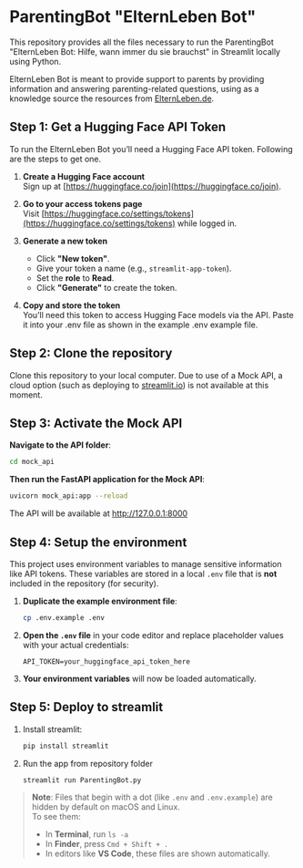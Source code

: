 # ParentingBot "ElternLeben Bot"
This repository provides all the files necessary to run the ParentingBot "ElternLeben Bot: Hilfe, wann immer du sie brauchst" in Streamlit locally using Python.

ElternLeben Bot is meant to provide support to parents by providing information and answering parenting-related questions, using as a knowledge source the resources from [ElternLeben.de](https://www.elternleben.de/).


## Step 1: Get a Hugging Face API Token

To run the ElternLeben Bot you’ll need a Hugging Face API token. Following are the steps to get one.

1. **Create a Hugging Face account**  
   Sign up at [https://huggingface.co/join](https://huggingface.co/join).

2. **Go to your access tokens page**  
   Visit [https://huggingface.co/settings/tokens](https://huggingface.co/settings/tokens) while logged in.

3. **Generate a new token**  
   - Click **"New token"**.
   - Give your token a name (e.g., `streamlit-app-token`).
   - Set the **role** to **Read**.
   - Click **"Generate"** to create the token.

4. **Copy and store the token**  
   You’ll need this token to access Hugging Face models via the API. Paste it into your .env file as shown in the example .env example file. 


## Step 2: Clone the repository
Clone this repository to your local computer. Due to use of a Mock API, a cloud option (such as deploying to [streamlit.io](streamlit.io)) is not available at this moment.

## Step 3: Activate the Mock API
**Navigate to the API folder**:
   ```bash
   cd mock_api
   ```

**Then run the FastAPI application for the Mock API**:
   ```bash
   uvicorn mock_api:app --reload
   ```
   The API will be available at http://127.0.0.1:8000

## Step 4: Setup the environment

This project uses environment variables to manage sensitive information like API tokens. These variables are stored in a local `.env` file that is **not** included in the repository (for security).


1. **Duplicate the example environment file**:
   ```bash
   cp .env.example .env
   ```

2. **Open the `.env` file** in your code editor and replace placeholder values with your actual credentials:
   ```env
   API_TOKEN=your_huggingface_api_token_here
   ```

3. **Your environment variables** will now be loaded automatically. 

## Step 5: Deploy to streamlit
1. Install streamlit:
   ```bash
   pip install streamlit
   ```
2. Run the app from repository folder
   ```bash
   streamlit run ParentingBot.py

   ```

> **Note**: Files that begin with a dot (like `.env` and `.env.example`) are hidden by default on macOS and Linux.  
> To see them:
> - In **Terminal**, run `ls -a`  
> - In **Finder**, press `Cmd + Shift + .`  
> - In editors like **VS Code**, these files are shown automatically.
